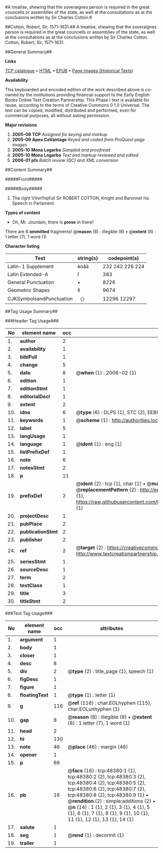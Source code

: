 #A treatise, shewing that the soveraignes person is required in the great councells or assemblies of the state, as well at the consultations as at the conclusions written by Sir Charles Cotton.#

##Cotton, Robert, Sir, 1571-1631.##
A treatise, shewing that the soveraignes person is required in the great councells or assemblies of the state, as well at the consultations as at the conclusions written by Sir Charles Cotton.
Cotton, Robert, Sir, 1571-1631.

##General Summary##

**Links**

[TCP catalogue](http://www.ota.ox.ac.uk/tcp/)  • 
[HTML](http://tei.it.ox.ac.uk/tcp/Texts-HTML/free/A34/A34726.html)  • 
[EPUB](http://tei.it.ox.ac.uk/tcp/Texts-EPUB/free/A34/A34726.epub) • 
[Page images (Historical Texts)](https://data.historicaltexts.jisc.ac.uk/view?pubId=eebo-11729528e&pageId=eebo-11729528e-48380-1)

**Availability**

This keyboarded and encoded edition of the
	       work described above is co-owned by the institutions
	       providing financial support to the Early English Books
	       Online Text Creation Partnership. This Phase I text is
	       available for reuse, according to the terms of Creative
	       Commons 0 1.0 Universal. The text can be copied,
	       modified, distributed and performed, even for
	       commercial purposes, all without asking permission.

**Major revisions**

1. __2005-08__ __TCP__ *Assigned for keying and markup*
1. __2005-09__ __Apex CoVantage__ *Keyed and coded from ProQuest page images*
1. __2005-10__ __Mona Logarbo__ *Sampled and proofread*
1. __2005-10__ __Mona Logarbo__ *Text and markup reviewed and edited*
1. __2006-01__ __pfs__ *Batch review (QC) and XML conversion*

##Content Summary##

#####Front#####

#####Body#####

1. The right VVorſhipfull Sir ROBERT COTTON, Knight and Baronnet his Speech in Parlament.

**Types of content**

  * Oh, Mr. Jourdain, there is **prose** in there!

There are 8 **ommitted** fragments! 
 @__reason__ (8) : illegible (8)  •  @__extent__ (8) : 1 letter (7), 1 word (1)

**Character listing**


|Text|string(s)|codepoint(s)|
|---|---|---|
|Latin-1 Supplement|èòâà|232 242 226 224|
|Latin Extended-A|ſ|383|
|General Punctuation|•|8226|
|Geometric Shapes|◊|9674|
|CJKSymbolsandPunctuation|〈〉|12296 12297|

##Tag Usage Summary##

###Header Tag Usage###

|No|element name|occ|attributes|
|---|---|---|---|
|1.|__author__|2||
|2.|__availability__|1||
|3.|__biblFull__|1||
|4.|__change__|5||
|5.|__date__|8| @__when__ (1) : 2006-02 (1)|
|6.|__edition__|1||
|7.|__editionStmt__|1||
|8.|__editorialDecl__|1||
|9.|__extent__|2||
|10.|__idno__|6| @__type__ (6) : DLPS (1), STC (2), EEBO-CITATION (1), OCLC (1), VID (1)|
|11.|__keywords__|1| @__scheme__ (1) : http://authorities.loc.gov/ (1)|
|12.|__label__|5||
|13.|__langUsage__|1||
|14.|__language__|1| @__ident__ (1) : eng (1)|
|15.|__listPrefixDef__|1||
|16.|__note__|6||
|17.|__notesStmt__|2||
|18.|__p__|11||
|19.|__prefixDef__|2| @__ident__ (2) : tcp (1), char (1)  •  @__matchPattern__ (2) : ([0-9\-]+):([0-9IVX]+) (1), (.+) (1)  •  @__replacementPattern__ (2) : http://eebo.chadwyck.com/downloadtiff?vid=$1&page=$2 (1), https://raw.githubusercontent.com/textcreationpartnership/Texts/master/tcpchars.xml#$1 (1)|
|20.|__projectDesc__|1||
|21.|__pubPlace__|2||
|22.|__publicationStmt__|2||
|23.|__publisher__|2||
|24.|__ref__|2| @__target__ (2) : https://creativecommons.org/publicdomain/zero/1.0/ (1), http://www.textcreationpartnership.org/docs/. (1)|
|25.|__seriesStmt__|1||
|26.|__sourceDesc__|1||
|27.|__term__|2||
|28.|__textClass__|1||
|29.|__title__|3||
|30.|__titleStmt__|2||


###Text Tag Usage###

|No|element name|occ|attributes|
|---|---|---|---|
|1.|__argument__|1||
|2.|__body__|1||
|3.|__closer__|1||
|4.|__desc__|8||
|5.|__div__|2| @__type__ (2) : title_page (1), speech (1)|
|6.|__figDesc__|1||
|7.|__figure__|1||
|8.|__floatingText__|1| @__type__ (1) : letter (1)|
|9.|__g__|116| @__ref__ (116) : char:EOLhyphen (115), char:EOLunhyphen (1)|
|10.|__gap__|8| @__reason__ (8) : illegible (8)  •  @__extent__ (8) : 1 letter (7), 1 word (1)|
|11.|__head__|2||
|12.|__hi__|130||
|13.|__note__|46| @__place__ (46) : margin (46)|
|14.|__opener__|1||
|15.|__p__|66||
|16.|__pb__|16| @__facs__ (16) : tcp:48380:1 (1), tcp:48380:2 (2), tcp:48380:3 (2), tcp:48380:4 (2), tcp:48380:5 (2), tcp:48380:6 (2), tcp:48380:7 (2), tcp:48380:8 (2), tcp:48380:9 (1)  •  @__rendition__ (2) : simple:additions (2)  •  @__n__ (14) : 1 (1), 2 (1), 3 (1), 4 (1), 5 (1), 6 (1), 7 (1), 8 (1), 9 (1), 10 (1), 11 (1), 12 (1), 13 (1), 14 (1)|
|17.|__salute__|1||
|18.|__seg__|1| @__rend__ (1) : decorInit (1)|
|19.|__trailer__|1||
